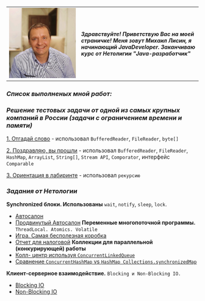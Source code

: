 | | |
|---|:---|
|![image](images/hh.jpg) | ***Здравствуйте! Приветствую Вас на моей страничке! Меня зовут Михаил Лисин, я начинающий JavaDeveloper. Заканчиваю курс от Нетолигии "Java-разработчик"***

### ***Cписок выполненых мной работ:***
### ***Решение тестовых задачи от одной из самых крупных компаний в России (задачи с ограничением времени и памяти)***

[1. Отгадай слово](https://github.com/MsLFox/YandexTests/tree/master/Test1/src) - использовал `BufferedReader`, `FileReader`,  `byte[]`

[2. Поздравляю, вы прошли](https://github.com/MsLFox/YandexTests/tree/master/Test2/src) - использовал `BufferedReader`, `FileReader`, `HashMap`, `ArrayList`, `String[]`, `Stream API`, `Comporator`, интерфейс `Comparable`

[3. Ориентация в лабиринте](https://github.com/MsLFox/YandexTests/tree/master/Test4/src) - использовал `рекурсию`

### ***Задания от Нетологии***
**Synchronized блоки. Использованы** `wait`, `notify`, `sleep`, `lock`.
- [Автосалон](https://github.com/MsLFox/Synchronization.git)
- [Продвинутый Автосалон](https://github.com/MsLFox/Synchronization.git)
**Переменные многопоточной программы.** `ThreadLocal. Atomics. Volatile`
- [Игра. Самая бесполезная коробка](https://github.com/MsLFox/ThreadLocal.Atomics.Volatile.git)
- [Отчет для налоговой](https://github.com/MsLFox/ThreadLocal.Atomics.Volatile.git)
**Коллекции для параллельной (конкурирующей) работы**
- [Колл- центр используя `ConcurrentLinkedQueue`](https://github.com/MsLFox/ConcurrentCollectionsTask1.git)
- [Сравнение `ConcurrentHashMap` vs `HashMap Collections.synchronizedMap`](https://github.com/MsLFox/ConcurrentCollectionsTask2.git)

**Клиент-серверное взаимодействие.** `Blocking и Non-Blocking IO.`
- [Blocking IO](https://github.com/MsLFox/ClientServerTask1.git)
- [Non-Blocking IO](https://github.com/MsLFox/ClientServerTask2.git)
